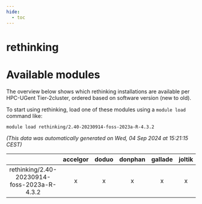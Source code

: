```yaml
---
hide:
  - toc
---
```


rethinking
==========

# Available modules


The overview below shows which rethinking installations are available per HPC-UGent Tier-2cluster, ordered based on software version (new to old).

To start using rethinking, load one of these modules using a `module load` command like:

```shell
module load rethinking/2.40-20230914-foss-2023a-R-4.3.2
```

*(This data was automatically generated on Wed, 04 Sep 2024 at 15:21:15 CEST)*  

| |accelgor|doduo|donphan|gallade|joltik|shinx|skitty|
| :---: | :---: | :---: | :---: | :---: | :---: | :---: | :---: |
|rethinking/2.40-20230914-foss-2023a-R-4.3.2|x|x|x|x|x|-|x|
